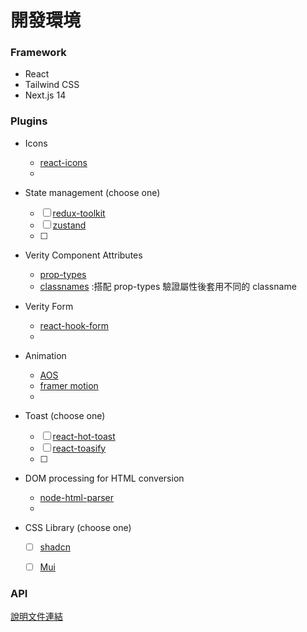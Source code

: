 
# 開發環境

### Framework
-  React
-  Tailwind CSS
-  Next.js 14

### Plugins

- Icons
  - [react-icons](https://react-icons.github.io/react-icons/)
  -
- State management (choose one)
    - [ ] [redux-toolkit](https://redux-toolkit.js.org/)
    - [ ] [zustand](https://zustand-demo.pmnd.rs/)
    - [ ]
- Verity Component Attributes
  - [prop-types](https://www.npmjs.com/package/prop-types)
  - [classnames](https://www.npmjs.com/package/classnames) :搭配 prop-types 驗證屬性後套用不同的 classname

- Verity Form
  - [react-hook-form](https://react-hook-form.com/)
  -
- Animation
  - [AOS](https://michalsnik.github.io/aos/)
  - [framer motion](https://www.framer.com/motion/)
  -
- Toast (choose one)
    - [ ] [react-hot-toast](https://react-hot-toast.com/)
    - [ ] [react-toasify](https://fkhadra.github.io/react-toastify/introduction/)
    - [ ]
- DOM processing for HTML conversion
    - [node-html-parser](https://www.npmjs.com/package/node-html-parser)
    -
- CSS Library (choose one)
    - [ ] [shadcn](https://ui.shadcn.com/)
    - [ ] [Mui](https://mui.com/base-ui/getting-started/)


### API
[說明文件連結](https://beautyapp2.docs.apiary.io/#reference/0/a003a-)


